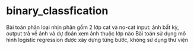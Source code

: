 # binary_classfication
Bài toán phân loại nhịn phân gồm 2 lớp cat và no-cat
input: ảnh bất kỳ, output trả về ảnh và dự đoán xem ảnh thuộc lớp nào
Bài toán sử dụng mô hình logistic regression được xây dựng từng bước, không sử dụng thư viện
